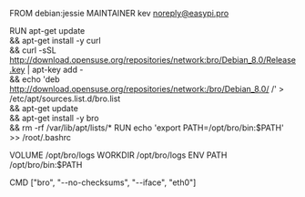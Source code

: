 
FROM debian:jessie
MAINTAINER kev <noreply@easypi.pro>

RUN apt-get update \
    && apt-get install -y curl \
    && curl -sSL http://download.opensuse.org/repositories/network:bro/Debian_8.0/Release.key | apt-key add - \
    && echo 'deb http://download.opensuse.org/repositories/network:/bro/Debian_8.0/ /' > /etc/apt/sources.list.d/bro.list \
    && apt-get update \
    && apt-get install -y bro \
    && rm -rf /var/lib/apt/lists/*
RUN echo 'export PATH=/opt/bro/bin:$PATH' >> /root/.bashrc

VOLUME /opt/bro/logs
WORKDIR /opt/bro/logs
ENV PATH /opt/bro/bin:$PATH

CMD ["bro", "--no-checksums", "--iface", "eth0"]
